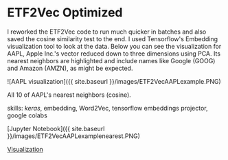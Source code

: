 # ETF2Vec Optimized

I reworked the ETF2Vec code to run much quicker in batches and also saved the cosine similarity test to the end. I used Tensorflow's Embedding visualization tool to look at the data. Below you can see the visualization for AAPL, Apple Inc.'s vector reduced down to three dimensions using PCA. Its nearest neighbors are highlighted and include names like Google (GOOG) and Amazon (AMZN), as might be expected.

![AAPL visualization]({{ site.baseurl }}/images/ETF2VecAAPLexample.PNG)

All 10 of AAPL's nearest neighbors (cosine).


skills: _keras_, embedding, Word2Vec, tensorflow embeddings projector, google colabs

[Jupyter Notebook]({{ site.baseurl }}/images/ETF2VecAAPLexamplenearest.PNG)

[Visualization](https://projector.tensorflow.org/?config=https://gist.githubusercontent.com/ryanjameskim/0e408ac0fac14a2a811a4979d22a3715/raw/2ad177885ee9109a74ce4e3163a289845559a4ea/etf2vecjson.json)
